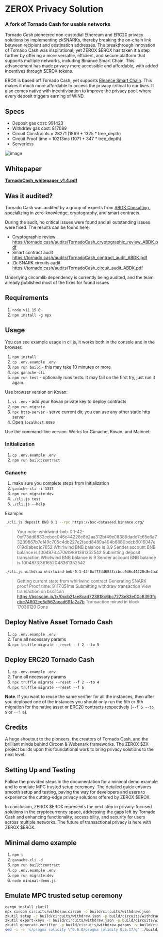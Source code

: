 # ZEROX Privacy Solution

### A fork of Tornado Cash for usable networks

Tornado Cash pioneered non-custodial Ethereum and ERC20 privacy solutions by implementing zkSNARKs, thereby breaking the on-chain link between recipient and destination addresses. The breakthrough innovation of Tornado Cash was inspirational, yet ZEROX $EROX has taken it a step further by offering a more versatile, efficient, and secure platform that supports multiple networks, including Binance Smart Chain. This advancement has made privacy more accessible and affordable, with added incentives through $EROX tokens.

EROX is based off Tornado Cash, yet supports [Binance Smart Chain](https://docs.binance.org/smart-chain/guides/bsc-intro.html). This makes it much more affordable to access the privacy critical to our lives. It also comes native with incentivisation to improve the privacy pool, where every deposit triggers earning of WIND.

## Specs

- Deposit gas cost: 991423
- Withdraw gas cost: 817089
- Circuit Constraints = 28271 (1869 + 1325 \* tree_depth)
- Circuit Proof time = 10213ms (1071 + 347 \* tree_depth)
- Serverless

![image](docs/diagram.png)

## Whitepaper

**[TornadoCash_whitepaper_v1.4.pdf](https://tornado.cash/audits/TornadoCash_whitepaper_v1.4.pdf)**

## Was it audited?

Tornado Cash was audited by a group of experts from [ABDK Consulting](https://www.abdk.consulting), specializing in zero-knowledge, cryptography, and smart contracts.

During the audit, no critical issues were found and all outstanding issues were fixed. The results can be found here:

- Cryptographic review https://tornado.cash/audits/TornadoCash_cryptographic_review_ABDK.pdf
- Smart contract audit https://tornado.cash/audits/TornadoCash_contract_audit_ABDK.pdf
- Zk-SNARK circuits audit https://tornado.cash/audits/TornadoCash_circuit_audit_ABDK.pdf

Underlying circomlib dependency is currently being audited, and the team already published most of the fixes for found issues

## Requirements

1. `node v11.15.0`
2. `npm install -g npx`

## Usage

You can see example usage in cli.js, it works both in the console and in the browser.

1. `npm install`
1. `cp .env.example .env`
1. `npm run build` - this may take 10 minutes or more
1. `npx ganache-cli`
1. `npm run test` - optionally runs tests. It may fail on the first try, just run it again.

Use browser version on Kovan:

1. `vi .env` - add your Kovan private key to deploy contracts
1. `npm run migrate`
1. `npx http-server` - serve current dir, you can use any other static http server
1. Open `localhost:8080`

Use the command-line version. Works for Ganache, Kovan, and Mainnet:

### Initialization

1. `cp .env.example .env`
1. `npm run build:contract`

### Ganache

1. make sure you complete steps from Initialization
1. `ganache-cli -i 1337`
1. `npm run migrate:dev`
1. `./cli.js test`
1. `./cli.js --help`

Example:

```bash
./cli.js deposit BNB 0.1 --rpc https://bsc-dataseed.binance.org/
```

> Your note: whirlwind-bnb-0.1-42-0xf73dd6833ccbcc046c44228c8e2aa312bf49e08389dadc7c65e6a73239867b7ef49c705c4db227e2fadd8489a494b6880bdcb6016047e019d1abec1c7652
> Whirlwind BNB balance is 8.9
> Sender account BNB balance is 1004873.470619891361352542
> Submitting deposit transaction
> Whirlwind BNB balance is 9
> Sender account BNB balance is 1004873.361652048361352542

```bash
./cli.js withdraw whirlwind-bnb-0.1-42-0xf73dd6833ccbcc046c44228c8e2aa312bf49e08389dadc7c65e6a73239867b7ef49c705c4db227e2fadd8489a494b6880bdcb6016047e019d1abec1c7652 0x8589427373D6D84E98730D7795D8f6f8731FDA16 0x2696fF371403abb43bF063264bDdFFCDeB6442ff --rpc https://bsc-dataseed.binance.org/
```

> Getting current state from whirlwind contract
> Generating SNARK proof
> Proof time: 9117.051ms
> Submitting withdraw transaction
> View transaction on bscscan https://bscscan.io/tx/0xcb21ae8cad723818c6bc7273e83e00c8393fcdbe74802ce5d562acad691a2a7b
> Transaction mined in block 17036120
> Done

## Deploy Native Asset Tornado Cash

1. `cp .env.example .env`
1. Tune all necessary params
1. `npx truffle migrate --reset --f 2 --to 5`

## Deploy ERC20 Tornado Cash

1. `cp .env.example .env`
1. Tune all necessary params
1. `npx truffle migrate --reset --f 2 --to 4`
1. `npx truffle migrate --reset --f 6`

**Note**. If you want to reuse the same verifier for all the instances, then after you deployed one of the instances you should only run the 5th or 6th migration for the native asset or ERC20 contracts respectively (`--f 5 --to 5` or `--f 6`).

## Credits

A huge shoutout to the pioneers, the creators of Tornado Cash, and the brilliant minds behind Circom & Websnark frameworks. The ZEROX $ZX project builds upon this foundational work to bring privacy solutions to the next level.

## Setting Up and Testing
Follow the provided steps in the documentation for a minimal demo example and to emulate MPC trusted setup ceremony. The detailed guide ensures smooth setup and testing, paving the way for developers and users to experience the cutting-edge privacy solutions offered by ZEROX $EROX.

In conclusion, ZEROX $EROX represents the next step in privacy-focused solutions in the cryptocurrency space, addressing the gaps left by Tornado Cash and enhancing functionality, accessibility, and security for users across multiple networks. The future of transactional privacy is here with ZEROX $EROX.

## Minimal demo example

1. `npm i`
1. `ganache-cli -d`
1. `npm run build:contract`
1. `cp .env.example .env`
1. `npm run migrate:dev`
1. `node minimal-demo.js`

## Emulate MPC trusted setup ceremony

```bash
cargo install zkutil
npx circom circuits/withdraw.circom -o build/circuits/withdraw.json
zkutil setup -c build/circuits/withdraw.json -p build/circuits/withdraw.params
zkutil export-keys -c build/circuits/withdraw.json -p build/circuits/withdraw.params -r build/circuits/withdraw_proving_key.json -v build/circuits/withdraw_verification_key.json
zkutil generate-verifier -p build/circuits/withdraw.params -v build/circuits/Verifier.sol
sed -i -e 's/pragma solidity \^0.6.0/pragma solidity 0.5.17/g' ./build/circuits/Verifier.sol
```

